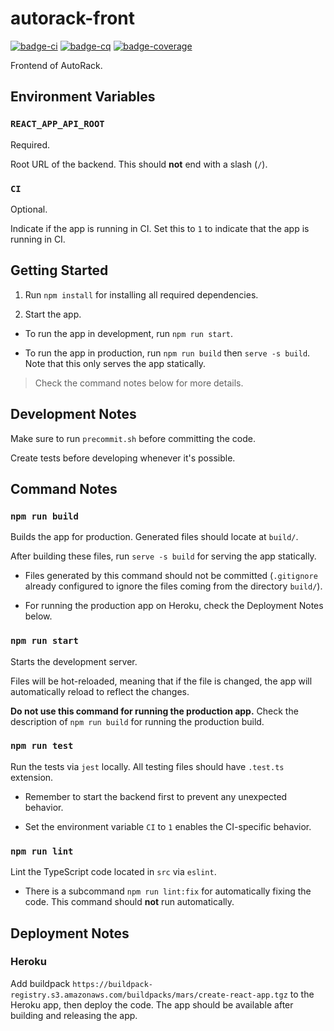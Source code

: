 # autorack-front

[![badge-ci]][badge-ci-link]
[![badge-cq]][badge-cq-link]
[![badge-coverage]][badge-cq-link]

Frontend of AutoRack.

## Environment Variables

### `REACT_APP_API_ROOT`

Required.

Root URL of the backend. This should **not** end with a slash (`/`).

### `CI`

Optional.

Indicate if the app is running in CI. Set this to `1` to indicate that the app is running in CI.

## Getting Started

1. Run `npm install` for installing all required dependencies.

2. Start the app.

- To run the app in development, run `npm run start`.

- To run the app in production, run `npm run build` then `serve -s build`. Note that this only serves the app
  statically.

> Check the command notes below for more details.

## Development Notes

Make sure to run `precommit.sh` before committing the code.

Create tests before developing whenever it's possible.

## Command Notes

### `npm run build`

Builds the app for production. Generated files should locate at `build/`.

After building these files, run `serve -s build` for serving the app statically.

- Files generated by this command should not be committed
  (`.gitignore` already configured to ignore the files coming from the directory `build/`).

- For running the production app on Heroku, check the Deployment Notes below.

### `npm run start`

Starts the development server.

Files will be hot-reloaded, meaning that if the file is changed, the app will automatically reload to reflect the
changes.

**Do not use this command for running the production app.**
Check the description of `npm run build` for running the production build.

### `npm run test`

Run the tests via `jest` locally. All testing files should have `.test.ts` extension.

- Remember to start the backend first to prevent any unexpected behavior.

- Set the environment variable `CI` to `1` enables the CI-specific behavior.

### `npm run lint`

Lint the TypeScript code located in `src` via `eslint`.

- There is a subcommand `npm run lint:fix` for automatically fixing the code. This command should **not** run
  automatically.

## Deployment Notes

### Heroku

Add buildpack `https://buildpack-registry.s3.amazonaws.com/buildpacks/mars/create-react-app.tgz`
to the Heroku app, then deploy the code. The app should be available after building and releasing the app.

[badge-ci]: https://github.com/CS506-Oversight/autorack-front/workflows/Node%20CI/badge.svg

[badge-ci-link]: https://github.com/CS506-Oversight/autorack-front/actions?query=workflow%3A%22Node+CI%22

[badge-cq-link]: https://www.codacy.com/gh/CS506-Oversight/autorack-front/dashboard

[badge-cq]: https://app.codacy.com/project/badge/Grade/6e097d0fb8864550bc4f952a843514af

[badge-coverage]: https://app.codacy.com/project/badge/Coverage/6e097d0fb8864550bc4f952a843514af
